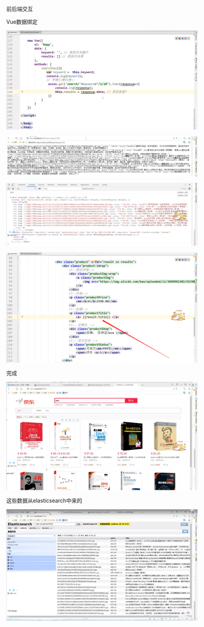前后端交互

Vue数据绑定

![1597973257915](18_%E4%BA%AC%E4%B8%9C%E6%90%9C%E7%B4%A2_%E5%89%8D%E5%90%8E%E7%AB%AF%E4%BA%A4%E4%BA%92.assets/1597973257915.png)

![1597973188831](18_%E4%BA%AC%E4%B8%9C%E6%90%9C%E7%B4%A2_%E5%89%8D%E5%90%8E%E7%AB%AF%E4%BA%A4%E4%BA%92.assets/1597973188831.png)

![1597973199182](18_%E4%BA%AC%E4%B8%9C%E6%90%9C%E7%B4%A2_%E5%89%8D%E5%90%8E%E7%AB%AF%E4%BA%A4%E4%BA%92.assets/1597973199182.png)

![1597973291960](18_%E4%BA%AC%E4%B8%9C%E6%90%9C%E7%B4%A2_%E5%89%8D%E5%90%8E%E7%AB%AF%E4%BA%A4%E4%BA%92.assets/1597973291960.png)

完成

![1597973366659](18_%E4%BA%AC%E4%B8%9C%E6%90%9C%E7%B4%A2_%E5%89%8D%E5%90%8E%E7%AB%AF%E4%BA%A4%E4%BA%92.assets/1597973366659.png)

这些数据从elasticsearch中来的

![1597973401523](18_%E4%BA%AC%E4%B8%9C%E6%90%9C%E7%B4%A2_%E5%89%8D%E5%90%8E%E7%AB%AF%E4%BA%A4%E4%BA%92.assets/1597973401523.png)